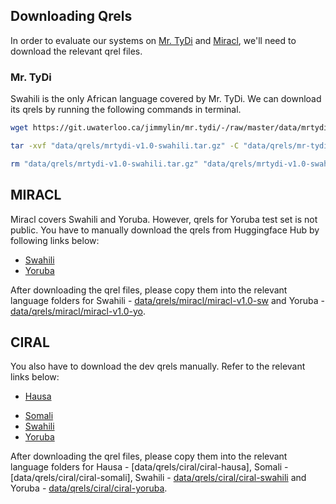 ## Downloading Qrels

In order to evaluate our systems on [Mr. TyDi](https://github.com/castorini/mr.tydi) and [Miracl](https://github.com/project-miracl), we'll need to download the relevant qrel files.

### Mr. TyDi

Swahili is the only African language covered by Mr. TyDi. We can download its qrels by running the following commands in terminal.

```bash
wget https://git.uwaterloo.ca/jimmylin/mr.tydi/-/raw/master/data/mrtydi-v1.0-swahili.tar.gz -O "data/qrels/mrtydi-v1.0-swahili.tar.gz" -o "data/qrels/mrtydi-v1.0-swahili.tar.gz.out"

tar -xvf "data/qrels/mrtydi-v1.0-swahili.tar.gz" -C "data/qrels/mr-tydi"

rm "data/qrels/mrtydi-v1.0-swahili.tar.gz" "data/qrels/mrtydi-v1.0-swahili.tar.gz.out"
```

## MIRACL

Miracl covers Swahili and Yoruba. However, qrels for Yoruba test set is not public. You have to manually download the qrels from Huggingface Hub by following links below:

* [Swahili](https://huggingface.co/datasets/miracl/miracl/tree/main/miracl-v1.0-sw/qrels)
* [Yoruba](https://huggingface.co/datasets/miracl/miracl/tree/main/miracl-v1.0-yo/qrels)

After downloading the qrel files, please copy them into the relevant language folders for Swahili - [data/qrels/miracl/miracl-v1.0-sw](../data/qrels/miracl/miracl-v1.0-sw) and Yoruba - [data/qrels/miracl/miracl-v1.0-yo](../data/qrels/miracl/miracl-v1.0-yo).


## CIRAL

You also have to download the dev qrels manually. Refer to the relevant links below: 

* [Hausa](https://huggingface.co/datasets/CIRAL/ciral/tree/main/ciral-hausa/qrels)
- [Somali](https://huggingface.co/datasets/CIRAL/ciral/tree/main/ciral-somali/qrels)
- [Swahili](https://huggingface.co/datasets/CIRAL/ciral/tree/main/ciral-swahili/qrels)
- [Yoruba](https://huggingface.co/datasets/CIRAL/ciral/tree/main/ciral-yoruba/qrels)

After downloading the qrel files, please copy them into the relevant language folders for Hausa - [data/qrels/ciral/ciral-hausa], Somali - [data/qrels/ciral/ciral-somali], Swahili - [data/qrels/ciral/ciral-swahili](../data/qrels/miracl/miracl-v1.0-sw) and Yoruba - [data/qrels/ciral/ciral-yoruba](../data/qrels/ciral/ciral-yoruba).
